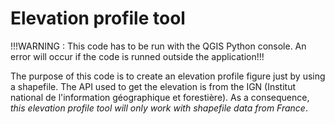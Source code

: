 # Elevation profile tool

!!!WARNING : This code has to be run with the QGIS Python console. An error will occur if the code is runned outside the application!!!

The purpose of this code is to create an elevation profile figure just by using a shapefile. 
The API used to get the elevation is from the IGN (Institut national de l'information géographique et forestière).
As a consequence, *this elevation profile tool will only work with shapefile data from France*.

